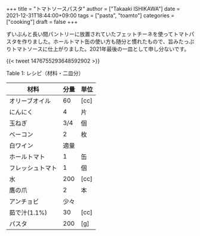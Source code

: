 +++
title = "トマトソースパスタ"
author = ["Takaaki ISHIKAWA"]
date = 2021-12-31T18:44:00+09:00
tags = ["pasta", "toamto"]
categories = ["cooking"]
draft = false
+++

ずいぶんと長い間パントリーに放置されていたフェットチーネを使ってトマトパスタを作りました。ホールトマト缶の使い方も随分と慣れたもので、旨みたっぷりトマトソースに仕上がりました。2021年最後の一皿として申し分ないです。  

{{< tweet 1476755293648592902 >}}  

<div class="table-caption">
  <span class="table-number">Table 1</span>:
  レシピ（材料・二皿分）
</div>

| 材料      | 分量 | 単位 |
|---------|----|----|
| オリーブオイル | 60  | [cc] |
| にんにく  | 4   | 片   |
| 玉ねぎ    | 3/4 | 個   |
| ベーコン  | 2   | 枚   |
| 白ワイン  | 適量 |      |
| ホールトマト | 1   | 缶   |
| フレッシュトマト | 1   | 個   |
| 水        | 200 | [cc] |
| 鷹の爪    | 2   | 本   |
| アンチョビ | 少々 |      |
| 茹で汁(1.1%) | 30  | [cc] |
| パスタ    | 200 | [g]  |
